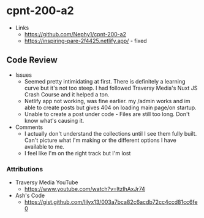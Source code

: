 # cpnt-200-a2
- Links
  - https://github.com/Nephy1/cpnt-200-a2
  - https://inspiring-pare-2f4425.netlify.app/ - fixed 

## Code Review 
- Issues
  - Seemed pretty intimidating at first. There is definitely a learning curve but it's not too steep. I had followed Traversy Media's Nuxt JS Crash Course and it helped a ton. 
  - Netlify app not working, was fine earlier. my /admin works and im able to create posts but gives 404 on loading main page/on startup.
  - Unable to create a post under code - Files are still too long. Don't know what's causing it.
- Comments
  - I actually don't understand the collections until I see them fully built. Can't picture what I'm making or the different options I have available to me.
  - I feel like I'm on the right track but I'm lost

### Attributions
- Traversy Media YouTube
  - https://www.youtube.com/watch?v=ltzlhAxJr74
- Ash's Code
  - https://gist.github.com/lilyx13/003a7bca82c6acdb72cc4ccd81cc6fe0

